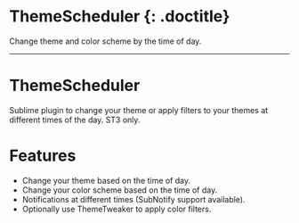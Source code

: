 # ThemeScheduler {: .doctitle}
Change theme and color scheme by the time of day.

---

# ThemeScheduler
Sublime plugin to change your theme or apply filters to your themes at different times of the day. ST3 only.

# Features

- Change your theme based on the time of day.
- Change your color scheme based on the time of day.
- Notifications at different times (SubNotify support available).
- Optionally use ThemeTweaker to apply color filters.
